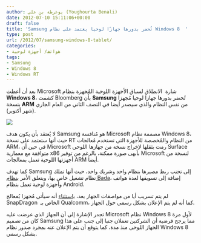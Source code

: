 ```yaml
---
author: يوغرطة بن علي (Youghourta Benali)
date: 2012-07-10 15:11:06+00:00
draft: false
title: 'Samsung تُحضر بدورها جهازًا لوحيا يعتمد على نظام Windows 8  '
type: post
url: /2012/07/samsung-windows-8-tablet/
categories:
- هواتف/ أجهزة لوحية
tags:
- Samsung
- Windows 8
- Windows RT
---
```


بعد أن أعطت Microsoft شارة  الانطلاق لسباق الأجهزة اللوحية المُجهزة بنظام **Windows 8**، كشفت Bloomberg بأن **Samsung** تُحضر بدورها جهازا لوحيا مُجهزا بنسخة **ARM** من نفس النظام والذي سيصدر أيضا في النصف الثاني من العام الجاري (شهر أكتوبر).




[![](http://www.it-scoop.com/wp-content/uploads/2012/07/Samsung-Windows-8-Tablet.jpg)
](http://www.it-scoop.com/wp-content/uploads/2012/07/Samsung-Windows-8-Tablet.jpg)




لا يُعتقد بأن يكون هدف Samsung هو مُنافسة Microsoft مصممة نظام Windows 8، حيث أنها ستعتمد على نسخة RT من النظام والمُخصصة للأجهزة التي تستخدم مُعالجات ARM، في حين أن Microsoft رمت بثقلها لإخراج نسخة من جهازها اللوحي Surface متوافقة مع معمارية x86 بأبهى صورة ممكنة، بالرغم من توفير Microsoft لنسخة من أجهزتها اللوحية تعمل بمعالجات ARM أيضا.




كما تهدف Samsung إلى تجنب ربط مصيرها بنظام واحد وشريك واحد، حيث أنها تملك نظام تشغيل خاص بها، ويتعلق الأمر ب[نظام Bada](http://www.it-scoop.com/tag/Bada/)، إضافة إلى تسويقها لعدة هواتف وأجهزة لوحية تعمل بنظام Android.




لم يتم تسريب أيا من مواصفات الجهاز بعد، [باستثناء](http://www.bloomberg.com/news/2012-07-06/samsung-said-to-plan-windows-rt-tablet-for-october-introduction.html) أنه سيأتي مُجهزا بُمعالج SnapDragon  الخاص بـ Qualcomm، كما أنه لم يتم الإعلان بشكل رسمي حول الجهاز.




تجدر الإشارة إلى أن الجهاز الذي عرضت عليه Microsoft نظام Windows 8 لأول مرة كان من تصميم Samsung مما يرجح فرضية أن الشركتين تعملان جنبا إلى جنب على هذا الجهاز اللوحي منذ مدة، كما يتوقع أن يتم الإعلان عنه بمجرد صدور نظام Windows 8 بشكل رسمي.
